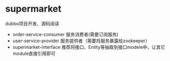 # supermarket
dubbo项目开发、源码阅读

+ order-service-consumer   服务消费者(需要订阅服务)
+ user-service-provider    服务提供者（需要将服务暴露给zookeeper）
+ supermarket-interface    推荐将接口、Entity等抽取到接口modele中，让其它module直接引用即可

